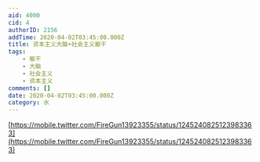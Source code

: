 ```yaml
---
aid: 4000
cid: 4
authorID: 2156
addTime: 2020-04-02T03:45:00.000Z
title: 资本主义大脑+社会主义躯干
tags:
    - 躯干
    - 大脑
    - 社会主义
    - 资本主义
comments: []
date: 2020-04-02T03:45:00.000Z
category: 水
---
```


[https://mobile.twitter.com/FireGun13923355/status/1245240825123983363](https://mobile.twitter.com/FireGun13923355/status/1245240825123983363)
